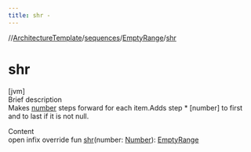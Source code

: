 ```yaml
---
title: shr -
---
```

//[ArchitectureTemplate](../../index.md)/[sequences](../index.md)/[EmptyRange](index.md)/[shr](shr.md)



# shr  
[jvm]  
Brief description  
Makes [number]() steps forward for each item.Adds step * [number] to first and to last if it is not null.  
  
  
Content  
open infix override fun [shr](shr.md)(number: [Number](https://kotlinlang.org/api/latest/jvm/stdlib/kotlin/-number/index.html)): [EmptyRange](index.md)  



